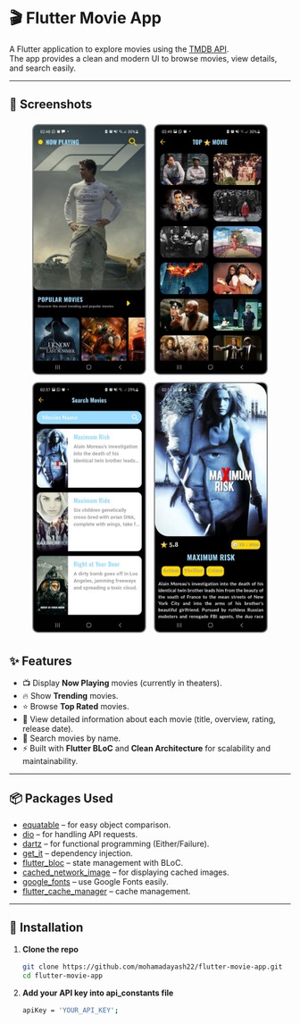 # 🎬 Flutter Movie App

A Flutter application to explore movies using the [TMDB API](https://www.themoviedb.org/).  
The app provides a clean and modern UI to browse movies, view details, and search easily.

---

## 📸 Screenshots

<p align="center">
  <img src="screenshot/Movie_Screen.jpg" alt="Now Playing" width="200" style="border:2px solid gray; border-radius:10px; margin:5px"/>
  <img src="screenshot/See_More.jpg" alt="Top Rated" width="200" style="border:2px solid gray; border-radius:10px; margin:5px"/>
  <img src="screenshot/Search_Screen.jpg" alt="Search" width="200" style="border:2px solid gray; border-radius:10px; margin:5px"/>
  <img src="screenshot/Movie_Details.jpg" alt="Details" width="200" style="border:2px solid gray; border-radius:10px; margin:5px"/>
</p>

## ✨ Features

- 📺 Display **Now Playing** movies (currently in theaters).
- 🔥 Show **Trending** movies.
- ⭐ Browse **Top Rated** movies.
- 📝 View detailed information about each movie (title, overview, rating, release date).
- 🔎 Search movies by name.
- ⚡ Built with **Flutter BLoC** and **Clean Architecture** for scalability and maintainability.

---

## 📦 Packages Used

- [equatable](https://pub.dev/packages/equatable) – for easy object comparison.
- [dio](https://pub.dev/packages/dio) – for handling API requests.
- [dartz](https://pub.dev/packages/dartz) – for functional programming (Either/Failure).
- [get_it](https://pub.dev/packages/get_it) – dependency injection.
- [flutter_bloc](https://pub.dev/packages/flutter_bloc) – state management with BLoC.
- [cached_network_image](https://pub.dev/packages/cached_network_image) – for displaying cached images.
- [google_fonts](https://pub.dev/packages/google_fonts) – use Google Fonts easily.
- [flutter_cache_manager](https://pub.dev/packages/flutter_cache_manager) – cache management.

---

## 🚀 Installation

1. **Clone the repo**

   ```bash
   git clone https://github.com/mohamadayash22/flutter-movie-app.git
   cd flutter-movie-app
   ```

2. **Add your API key into api_constants file**
   ```bash
   apiKey = 'YOUR_API_KEY';
   ```
